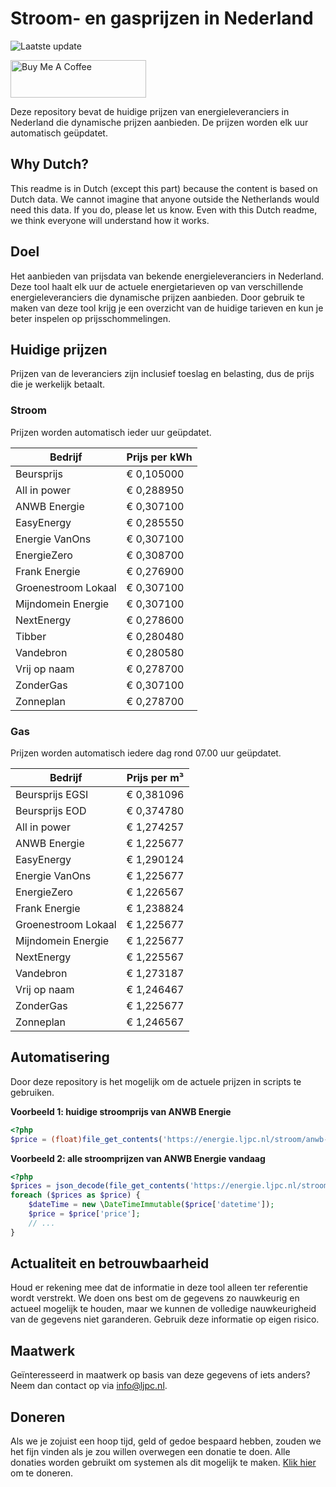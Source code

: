 # Stroom- en gasprijzen in Nederland

![Laatste update](https://img.shields.io/badge/laatste%20update-2024--11--04%2022%3A00%20CET-brightgreen)

<a href="https://www.buymeacoffee.com/Lars-" target="_blank"><img src="https://cdn.buymeacoffee.com/buttons/v2/default-orange.png" alt="Buy Me A Coffee" height="60" style="height: 60px !important;width: 217px !important;" ></a>

Deze repository bevat de huidige prijzen van energieleveranciers in Nederland die dynamische prijzen aanbieden. De prijzen worden elk uur automatisch geüpdatet.

## Why Dutch?

This readme is in Dutch (except this part) because the content is based on Dutch data. We cannot imagine that anyone outside the Netherlands would need this data. If you do, please let us know. Even with this Dutch readme, we think
everyone will understand how it works.

## Doel

Het aanbieden van prijsdata van bekende energieleveranciers in Nederland. Deze tool haalt elk uur de actuele energietarieven op van verschillende energieleveranciers die dynamische prijzen aanbieden. Door gebruik te maken van deze tool
krijg je een overzicht van de huidige tarieven en kun je beter inspelen op prijsschommelingen.

## Huidige prijzen

Prijzen van de leveranciers zijn inclusief toeslag en belasting, dus de prijs die je werkelijk betaalt.

### Stroom

Prijzen worden automatisch ieder uur geüpdatet.

 Bedrijf | Prijs per kWh 
---------|---------------
Beursprijs | € 0,105000
All in power | € 0,288950
ANWB Energie | € 0,307100
EasyEnergy | € 0,285550
Energie VanOns | € 0,307100
EnergieZero | € 0,308700
Frank Energie | € 0,276900
Groenestroom Lokaal | € 0,307100
Mijndomein Energie | € 0,307100
NextEnergy | € 0,278600
Tibber | € 0,280480
Vandebron | € 0,280580
Vrij op naam | € 0,278700
ZonderGas | € 0,307100
Zonneplan | € 0,278700


### Gas

Prijzen worden automatisch iedere dag rond 07.00 uur geüpdatet.

 Bedrijf | Prijs per m³ 
---------|--------------
Beursprijs EGSI | € 0,381096
Beursprijs EOD | € 0,374780
All in power | € 1,274257
ANWB Energie | € 1,225677
EasyEnergy | € 1,290124
Energie VanOns | € 1,225677
EnergieZero | € 1,226567
Frank Energie | € 1,238824
Groenestroom Lokaal | € 1,225677
Mijndomein Energie | € 1,225677
NextEnergy | € 1,225567
Vandebron | € 1,273187
Vrij op naam | € 1,246467
ZonderGas | € 1,225677
Zonneplan | € 1,246567


## Automatisering

Door deze repository is het mogelijk om de actuele prijzen in scripts te gebruiken.

**Voorbeeld 1: huidige stroomprijs van ANWB Energie**

```php
<?php
$price = (float)file_get_contents('https://energie.ljpc.nl/stroom/anwb-energie-nu.txt');

```

**Voorbeeld 2: alle stroomprijzen van ANWB Energie vandaag**

```php
<?php
$prices = json_decode(file_get_contents('https://energie.ljpc.nl/stroom/all-in-power-vandaag.json'),true);
foreach ($prices as $price) {
    $dateTime = new \DateTimeImmutable($price['datetime']);
    $price = $price['price'];
    // ...
}
```

## Actualiteit en betrouwbaarheid

Houd er rekening mee dat de informatie in deze tool alleen ter referentie wordt verstrekt. We doen ons best om de gegevens zo nauwkeurig en actueel mogelijk te houden, maar we kunnen de volledige nauwkeurigheid van de gegevens niet
garanderen. Gebruik deze informatie op eigen risico.

## Maatwerk

Geïnteresseerd in maatwerk op basis van deze gegevens of iets anders? Neem dan contact op
via [info@ljpc.nl](mailto:info@ljpc.nl?subject=Energie%20prijzen).

## Doneren

Als we je zojuist een hoop tijd, geld of gedoe bespaard hebben, zouden we het fijn vinden als je zou willen overwegen een
donatie te doen. Alle donaties worden gebruikt om systemen als dit mogelijk te
maken. [Klik hier](https://www.buymeacoffee.com/Lars-) om te doneren.
